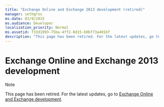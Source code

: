 ```yaml
---
title: "Exchange Online and Exchange 2013 development (retired)"
manager: sethgros
ms.date: 03/9/2015
ms.audience: Developer
localization_priority: Normal
ms.assetid: f33d1093-75ba-4ff2-8d15-b0bf73a401bf
description: "This page has been retired. For the latest updates, go to the topic Exchange Online and Exchange development."
---
```


# Exchange Online and Exchange 2013 development

> [!NOTE] 
> This page has been retired. For the latest updates, go to [Exchange Online and Exchange development](exchange-server-development.md).


